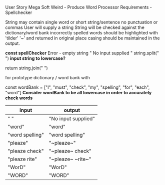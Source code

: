 User Story
Mega Soft Weird - Produce Word Processor
Requirements - Spellchecker

String may contain single word or short string/sentence
no punctuation or commas
User will supply a string
String will be checked against the dictionary/word bank
incorrectly spelled words should be highlighted with 'tilder' '~' and returned in original place
casing should be maintained in the output.

**const spellChecker**
Error - empty string " No input supplied "
string.split(" ")
**input string to lowercase?**

return string.join(" ")

for prototype
dictionary / word bank with

const wordBank = ["I", "must", "check", "my", "spelling", "for", "each", "word"]
**Consider wordBank to be all lowercase in order to accurately check words**

| input           | output              |
| --------------- | ------------------- |
| " "             | "No input supplied" |
| "word"          | "word"              |
| "word spelling" | "word spelling"     |
| "pleaze"        | "~pleaze~"          |
| "pleaze check"  | "~pleaze~ check"    |
| "pleaze rite"   | "~pleaze~ ~rite~"   |
| "WorD"          | "WorD"              |
| "WORD"          | "WORD"              |
